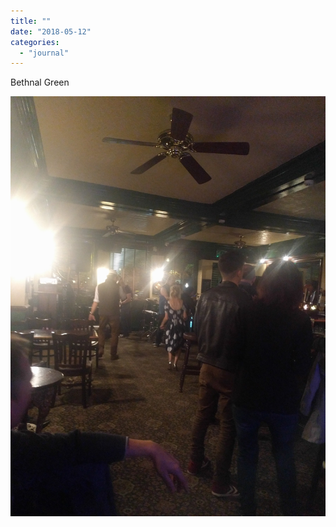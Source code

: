 ```yaml
---
title: ""
date: "2018-05-12"
categories: 
  - "journal"
---
```


Bethnal Green

![](images/963ae31831.jpg)
